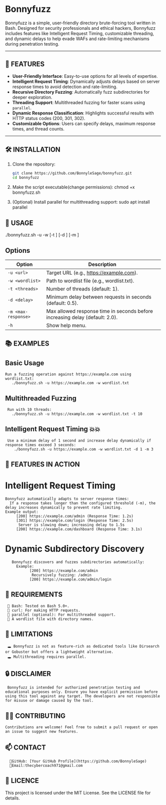 # Bonnyfuzz

Bonnyfuzz is a simple, user-friendly directory brute-forcing tool written in Bash. Designed for security professionals and ethical hackers, Bonnyfuzz includes features like Intelligent Request Timing, customizable threading, and dynamic delays to help evade WAFs and rate-limiting mechanisms during penetration testing.

---

## 🎯 FEATURES

- **User-Friendly Interface**: Easy-to-use options for all levels of expertise.
- **Intelligent Request Timing**: Dynamically adjusts delays based on server response times to avoid detection and rate-limiting.
- **Recursive Directory Fuzzing**: Automatically fuzz subdirectories for deeper exploration.
- **Threading Support**: Multithreaded fuzzing for faster scans using `parallel`.
- **Dynamic Response Classification**: Highlights successful results with HTTP status codes (200, 301, 302).
- **Customizable Options**: Users can specify delays, maximum response times, and thread counts.

---

## 🛠️ INSTALLATION
1. Clone the repository:
   ```bash
   git clone https://github.com/BonnyleSage/bonnyfuzz.git
   cd bonnyfuzz
   
2. Make the script executable(change permissions):
    chmod +x bonnyfuzz.sh

3. (Optional) Install parallel for multithreading support:
   sudo apt install parallel

## 🚀 USAGE
  ./bonnyfuzz.sh -u <url> -w <wordlist> [-t <threads>] [-d <delay>] [-m <max-response>]

## Options


| Option        | Description                                                                 |
|---------------|-----------------------------------------------------------------------------|
| `-u <url>`    | Target URL (e.g., https://example.com).                                      |
| `-w <wordlist>`| Path to wordlist file (e.g., wordlist.txt).                                 |
| `-t <threads>`| Number of threads (default: 1).                                              |
| `-d <delay>`  | Minimum delay between requests in seconds (default: 0.5).                   |
| `-m <max-response>` | Max allowed response time in seconds before increasing delay (default: 2.0). |
| `-h`          | Show help menu.                                                             |

## 📚 EXAMPLES

  ## Basic Usage
    Run a fuzzing operation against https://example.com using wordlist.txt:
       ./bonnyfuzz.sh -u https://example.com -w wordlist.txt
  ## Multithreaded Fuzzing
     Run with 10 threads:
       ./bonnyfuzz.sh -u https://example.com -w wordlist.txt -t 10
  ## Intelligent Request Timing 💥💥
     Use a minimum delay of 1 second and increase delay dynamically if response times exceed 3 seconds:
        ./bonnyfuzz.sh -u https://example.com -w wordlist.txt -d 1 -m 3

## 🌟 FEATURES IN ACTION 

  # Intelligent Request Timing
    Bonnyfuzz automatically adapts to server response times:
      If a response takes longer than the configured threshold (-m), the delay increases dynamically to prevent rate limiting.
    Example output: 
         [200] https://example.com/admin (Response Time: 1.2s)
         [301] https://example.com/login (Response Time: 2.5s)
          Server is slowing down; increasing delay to 1.5s
         [200] https://example.com/dashboard (Response Time: 3.1s)
   # Dynamic Subdirectory Discovery
       Bonnyfuzz discovers and fuzzes subdirectories automatically:
         Example:
               [200] https://example.com/admin
                Recursively fuzzing: /admin
               [200] https://example.com/admin/login
   
   ## 📄 REQUIREMENTS
     💨 Bash: Tested on Bash 5.0+.
     💨 curl: For making HTTP requests.
     💨 parallel (optional): For multithreaded support.
     💨 A wordlist file with directory names.
   
   ## 🚧 LIMITATIONS
     🕳 Bonnyfuzz is not as feature-rich as dedicated tools like Dirsearch or Gobuster but offers a lightweight alternative.
     🕳 Multithreading requires parallel.
   
   ## 🔒 DISCLAIMER
     Bonnyfuzz is intended for authorized penetration testing and educational purposes only. Ensure you have explicit permission before using this tool against any target. The developers are not responsible for misuse or damage caused by the tool.

   ## 👩‍💻 CONTRIBUTING 
    Contributions are welcome! Feel free to submit a pull request or open an issue to suggest new features.
   ##  📫 CONTACT 
      💫GitHub: [Your GitHub Profile](https://github.com/BonnyleSage)
      💫Email:thecybercoach971@gmail.com

   ## 📝 LICENCE
   This project is licensed under the MIT License. See the LICENSE file for details.

  



